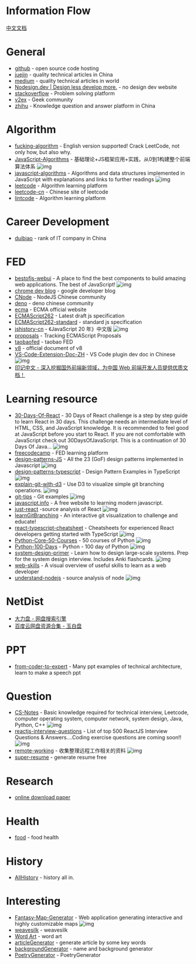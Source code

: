 # Information Flow

[中文文档](./information_flow_zh.md)

# General

- [github](https://github.com/) - open source code hosting
- [juejin](https://juejin.im/) - quality technical articles in China
- [medium](https://medium.com/) - quality technical articles in world
- [Nodesign.dev | Design less develop more.](https://nodesign.dev/) - no design dev website
- [stackoverflow](https://stackoverflow.com/) - Problem solving platform
- [v2ex](https://www.v2ex.com/) - Geek community
- [zhihu](https://www.zhihu.com/) - Knowledge question and answer platform in China



# Algorithm

- [fucking-algorithm](https://github.com/labuladong/fucking-algorithm) - English version supported! Crack LeetCode, not only how, but also why.
- [JavaScript-Algorithms](https://github.com/sisterAn/JavaScript-Algorithms) - 基础理论+JS框架应用+实践，从0到1构建整个前端算法体系 ![img](https://img.shields.io/github/stars/sisterAn/JavaScript-Algorithms)
- [javascript-algorithms](https://github.com/trekhleb/javascript-algorithms) - Algorithms and data structures implemented in JavaScript with explanations and links to further readings ![img](https://img.shields.io/github/stars/trekhleb/javascript-algorithms)
- [leetcode](https://leetcode.com/) - Algorithm learning platform
- [leetcode-cn](https://leetcode-cn.com/) - Chinese site of leetcode
- [lintcode](https://www.lintcode.com/) - Algorithm learning platform


# Career Development

- [duibiao](https://duibiao.info/) - rank of IT company in China

# FED

- [bestofjs-webui](https://github.com/bestofjs/bestofjs-webui) -  A place to find the best components to build amazing web applications. The best of JavaScript! ![img](https://img.shields.io/github/stars/bestofjs/bestofjs-webui)
- [chrome dev blog](https://web.dev/blog/) - google developer blog
- [CNode](https://cnodejs.org/) - NodeJS Chinese community
- [deno](https://deno.js.cn/) - deno chinese community
- [ecma](http://www.ecma-international.org/) - ECMA official website
- [ECMAScript262](https://tc39.es/ecma262/) - Latest draft js specification
- [ECMAScript262-standard](http://www.ecma-international.org/publications/standards/Ecma-262.htm) - standard js specification
- [jshistory-cn](https://github.com/doodlewind/jshistory-cn) - 《JavaScript 20 年》中文版 ![img](https://img.shields.io/github/stars/doodlewind/jshistory-cn)
- [proposals](https://github.com/tc39/proposals) - Tracking ECMAScript Proposals
- [taobaofed](http://taobaofed.org/) - taobao FED
- [v8](https://v8.dev/docs) - official document of  v8
- [VS-Code-Extension-Doc-ZH](https://github.com/Liiked/VS-Code-Extension-Doc-ZH) - VS Code plugin dev doc in Chinese ![img](https://img.shields.io/github/stars/Liiked/VS-Code-Extension-Doc-ZH)
- [印记中文 - 深入挖掘国外前端新领域，为中国 Web 前端开发人员提供优质文档！](https://docschina.org/)

# Learning resource

- [30-Days-Of-React](https://github.com/Asabeneh/30-Days-Of-React) - 30 Days of React challenge is a step by step guide to learn React in 30 days. This challenge needs an intermediate level of HTML, CSS, and JavaScript knowledge. It is recommended to feel good at JavaScript before you start to React. If you are not comfortable with JavaScript check out 30DaysOfJavaScript. This is a continuation of 30 Days Of Java… ![img](https://img.shields.io/github/stars/Asabeneh/30-Days-Of-React)
- [freecodecamp](https://www.freecodecamp.org/) - FED learning platform
- [design-patterns-JS](https://github.com/fbeline/design-patterns-JS) - All the 23 (GoF) design patterns implemented in Javascript ![img](https://img.shields.io/github/stars/fbeline/design-patterns-JS)
- [design-patterns-typescript](https://github.com/RefactoringGuru/design-patterns-typescript) - Design Pattern Examples in TypeScript ![img](https://img.shields.io/github/stars/RefactoringGuru/design-patterns-typescript)
- [explain-git-with-d3](https://github.com/onlywei/explain-git-with-d3) - Use D3 to visualize simple git branching operations. ![img](https://img.shields.io/github/stars/onlywei/explain-git-with-d3)
- [git-tips](https://github.com/521xueweihan/git-tips) - Git examples ![img](https://img.shields.io/github/stars/521xueweihan/git-tips)
- [javascript.info](https://zh.javascript.info/) - A free website to learning modern javascript.
- [just-react](https://github.com/BetaSu/just-react) -source analysis of React ![img](https://img.shields.io/github/stars/BetaSu/just-react)
- [learnGitBranching](https://github.com/pcottle/learnGitBranching) - An interactive git visualization to challenge and educate!
- [react-typescript-cheatsheet](https://github.com/typescript-cheatsheets/react-typescript-cheatsheet) - Cheatsheets for experienced React developers getting started with TypeScript ![img](https://img.shields.io/github/stars/typescript-cheatsheets/react-typescript-cheatsheet)
- [Python-Core-50-Courses](https://github.com/jackfrued/Python-Core-50-Courses) - 50 courses of Python ![img](https://img.shields.io/github/stars/jackfrued/Python-Core-50-Courses)
- [Python-100-Days](https://github.com/jackfrued/Python-100-Days) - Python - 100 day of Python ![img](https://img.shields.io/github/stars/jackfrued/Python-100-Days)
- [system-design-primer](https://github.com/donnemartin/system-design-primer) - Learn how to design large-scale systems. Prep for the system design interview. Includes Anki flashcards. ![img](https://img.shields.io/github/stars/donnemartin/system-design-primer)
- [web-skills](https://github.com/andreasbm/web-skills) - A visual overview of useful skills to learn as a web developer
- [understand-nodejs](https://github.com/theanarkh/understand-nodejs) - source analysis of node ![img](https://img.shields.io/github/stars/theanarkh/understand-nodejs)


# NetDist

- [大力盘 - 网盘搜索引擎](https://www.dalipan.com/#/)
- [百度云网盘资源合集 - 玉白盘](https://www.yubaipan.com/search)

# PPT
- [from-coder-to-expert](https://github.com/FunnyLiu/from_coder_to_expert) - Many ppt examples of technical architecture, learn to make a speech ppt

# Question

- [CS-Notes](https://github.com/CyC2018/CS-Notes) - Basic knowledge required for technical interview, Leetcode, computer operating system, computer network, system design, Java, Python, C++ ![img](https://img.shields.io/github/stars/CyC2018/CS-Notes)
- [reactjs-interview-questions](https://github.com/sudheerj/reactjs-interview-questions) - List of top 500 ReactJS Interview Questions &amp; Answers....Coding exercise questions are coming soon!! ![img](https://img.shields.io/github/stars/sudheerj/reactjs-interview-questions)
- [remote-working](https://github.com/greatghoul/remote-working) - 收集整理远程工作相关的资料 ![img](https://img.shields.io/github/stars/greatghoul/remote-working)
- [super-resume](https://www.wondercv.com/) - generate resume free


# Research

- [online download paper](https://tool.yovisun.com/scihub/)

# Health

- [food](http://www.1qibi.com/food/food_index.php) - food health



# History

- [AllHistory](https://www.allhistory.com/) - history all in.

# Interesting

- [Fantasy-Map-Generator](https://github.com/Azgaar/Fantasy-Map-Generator) - Web application generating interactive and highly customizable maps ![img](https://img.shields.io/github/stars/Azgaar/Fantasy-Map-Generator)
- [weavesilk](http://weavesilk.com/) - weavesilk
- [Word Art](https://wordart.com/create) - word art
- [articleGenerator](https://suulnnka.github.io/BullshitGenerator/index.html) - generate article by some key words
- [backgroundGenerator](https://cc.bjadjty.com/index.php) - name and background generator
- [PoetryGenerator](https://cts.chazhi.net/) - PoetryGenerator